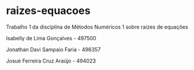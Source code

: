 # raizes-equacoes
Trabalho 1 da disciplina de Métodos Numéricos 1 sobre raizes de equações

Isabelly de Lima Gonçalves  - 497500

Jonathan Davi Sampaio Faria - 496357

Josué Ferreira Cruz Araújo  - 494023

